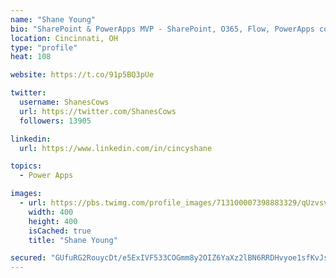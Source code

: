 ```yaml
---
name: "Shane Young"
bio: "SharePoint & PowerApps MVP - SharePoint, O365, Flow, PowerApps consulting? @PowerApps911 | Pure Snark? You found it."
location: Cincinnati, OH
type: "profile"
heat: 108

website: https://t.co/91p5BQ3pUe

twitter:
  username: ShanesCows
  url: https://twitter.com/ShanesCows
  followers: 13905

linkedin:
  url: https://www.linkedin.com/in/cincyshane

topics:
  - Power Apps

images:
  - url: https://pbs.twimg.com/profile_images/713100007398883329/qUzvsvQ3_400x400.jpg
    width: 400
    height: 400
    isCached: true
    title: "Shane Young"

secured: "GUfuRG2RouycDt/e5ExIVF533COGmm8y2OIZ6YaXz2lBN6RRDHvyoe1sfKvJs5nMi9lrLR1AG1tcPLjv+ZgMCVaWJhGCHEKaf3hIuavrvw2tQvNGjm45wRsWQFuBoK9Fqp4tp/+djHO83JeP7cF7vIb9W4nWTk6xn7+mxl9s+WXssghhizcuUh6g/zVtcNK3aixZJzhWAwZ+TmPGXqCXZOOcYRDbzaSisHSkwNixA/zK6cKMcOXq2U3l8pi5z3wFsgzgF3JA30mgOedzRT8DS+V1yg17qJMg4wrs1+yw5vbxvDUaBrnLw5e+kepo8mzORxupvafan88nP8AIc7va9O+q/EQ3c2A1BhUm8zxCvVzjb4cZ7/4ZOIUGb5QumjaHLLPkWcILPibZkfKf6sITazAldWkJKNrLyZ8+9uK+MBA=;aCWXnjBj1/1rLaR6NjY8yg=="
---
```


